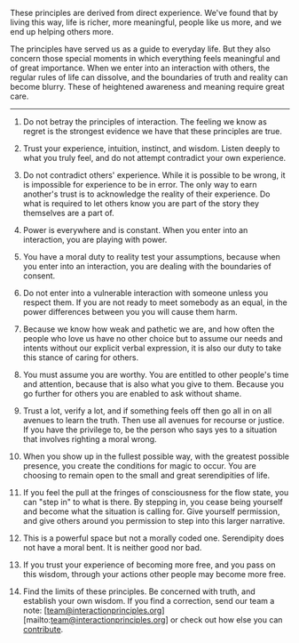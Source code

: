These principles are derived from direct experience. We've found that by living this way, life is richer, more meaningful, people like us more, and we end up helping others more.

The principles have served us as a guide to everyday life. But they also concern those special moments in which everything feels meaningful and of great importance. When we enter into an interaction with others, the regular rules of life can dissolve, and the boundaries of truth and reality can become blurry. These of heightened awareness and meaning require great care.

--------

1. Do not betray the principles of interaction. The feeling we know as regret is the strongest evidence we have that these principles are true.

2. Trust your experience, intuition, instinct, and wisdom. Listen deeply to what you truly feel, and do not attempt contradict your own experience.

3. Do not contradict others' experience. While it is possible to be wrong, it is impossible for experience to be in error. The only way to earn another's trust is to acknowledge the reality of their experience. Do what is required to let others know you are part of the story they themselves are a part of.

4. Power is everywhere and is constant. When you enter into an interaction, you are playing with power.

5. You have a moral duty to reality test your assumptions, because when you enter into an interaction, you are dealing with the boundaries of consent.

6. Do not enter into a vulnerable interaction with someone unless you respect them. If you are not ready to meet somebody as an equal, in the power differences between you you will cause them harm.

7. Because we know how weak and pathetic we are, and how often the people who love us have no other choice but to assume our needs and intents without our explicit verbal expression, it is also our duty to take this stance of caring for others.

8. You must assume you are worthy. You are entitled to other people's time and attention, because that is also what you give to them. Because you go further for others you are enabled to ask without shame.

9. Trust a lot, verify a lot, and if something feels off then go all in on all avenues to learn the truth. Then use all avenues for recourse or justice. If you have the privilege to, be the person who says yes to a situation that involves righting a moral wrong.

10. When you show up in the fullest possible way, with the greatest possible presence, you create the conditions for magic to occur. You are choosing to remain open to the small and great serendipities of life.

11. If you feel the pull at the fringes of consciousness for the flow state, you can "step in" to what is there. By stepping in, you cease being yourself and become what the situation is calling for. Give yourself permission, and give others around you permission to step into this larger narrative.

12. This is a powerful space but not a morally coded one. Serendipity does not have a moral bent. It is neither good nor bad.

13. If you trust your experience of becoming more free, and you pass on this wisdom, through your actions other people may become more free.

14. Find the limits of these principles. Be concerned with truth, and establish your own wisdom. If you find a correction, send our team a note: [team@interactionprinciples.org][mailto:team@interactionprinciples.org] or check out how else you can [contribute](https://github.com/interactionprinciples/interactionprinciples.org/blob/main/CONTRIBUTING.md).
